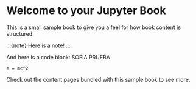 # Welcome to your Jupyter Book

This is a small sample book to give you a feel for how book content is
structured.

:::{note}
Here is a note!
:::

And here is a code block:
SOFIA PRUEBA

```
e = mc^2
```

Check out the content pages bundled with this sample book to see more.
